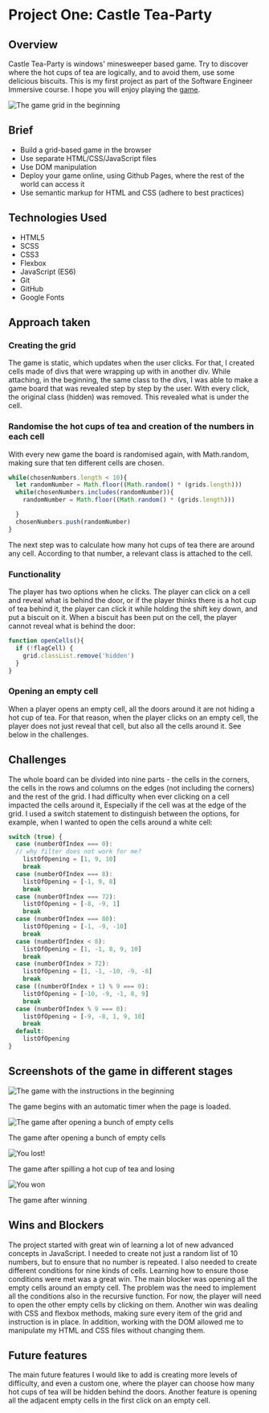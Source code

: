# Project One: Castle Tea-Party

## Overview

Castle Tea-Party is windows' minesweeper based game. Try to discover where the hot cups of tea are logically, and to avoid them, use some delicious biscuits.
This is my first project as part of the Software Engineer Immersive course.
I hope you will enjoy playing the [game](https://mathsteacher7.github.io/Project1/).

![The game grid in the beginning](https://user-images.githubusercontent.com/51882532/61523171-bc2def80-aa0b-11e9-81e8-8093cc000e07.png)


## Brief
* Build a grid-based game in the browser
* Use separate HTML/CSS/JavaScript files
* Use DOM manipulation
* Deploy your game online, using Github Pages, where the rest of the world can access it
* Use semantic markup for HTML and CSS (adhere to best practices)




## Technologies Used

* HTML5
* SCSS
* CSS3
* Flexbox
* JavaScript (ES6)
* Git
* GitHub
* Google Fonts

## Approach taken
### Creating the grid
The game is static, which updates when the user clicks. For that, I created cells made of divs that were wrapping up with in another div. While attaching, in the beginning, the same class to the divs, I was able to make a game board that was revealed step by step by the user. With every click, the original class (hidden) was removed. This revealed what is under the cell.


### Randomise the hot cups of tea and creation of the numbers in each cell
With every new game the board is randomised again, with Math.random, making sure that ten different cells are chosen.

```js
while(chosenNumbers.length < 10){
  let randomNumber = Math.floor((Math.random() * (grids.length)))
  while(chosenNumbers.includes(randomNumber)){
    randomNumber = Math.floor((Math.random() * (grids.length)))

  }
  chosenNumbers.push(randomNumber)
}
```


The next step was to calculate how many hot cups of tea there are around any cell. According to that number, a relevant class is attached to the cell.


### Functionality
The player has two options when he clicks. The player can click on a cell and reveal what is behind the door, or if the player thinks there is a hot cup of tea behind it, the player can click it while holding the shift key down, and put a biscuit on it. When a biscuit has been put on the cell, the player cannot reveal what is behind the door:

```js
function openCells(){
  if (!flagCell) {
    grid.classList.remove('hidden')
  }
}
```

### Opening an empty cell
When a player opens an empty cell, all the doors around it are not hiding a hot cup of tea. For that reason, when the player clicks on an empty cell, the player does not just reveal that cell, but also all the cells around it. See below in the challenges.


## Challenges
The whole board can be divided into nine parts - the cells in the corners, the cells in the rows and columns on the edges (not including the corners) and the rest of the grid. I had difficulty when ever clicking on a cell impacted the cells around it, Especially if the cell was at the edge of the grid.
I used a switch statement to distinguish between the options, for example, when I wanted to open the cells around a white cell:
```js
switch (true) {
  case (numberOfIndex === 0):
  // why filter does not work for me?
    listOfOpening = [1, 9, 10]
    break
  case (numberOfIndex === 8):
    listOfOpening = [-1, 9, 8]
    break
  case (numberOfIndex === 72):
    listOfOpening = [-8, -9, 1]
    break
  case (numberOfIndex === 80):
    listOfOpening = [-1, -9, -10]
    break
  case (numberOfIndex < 8):
    listOfOpening = [1, -1, 8, 9, 10]
    break
  case (numberOfIndex > 72):
    listOfOpening = [1, -1, -10, -9, -8]
    break
  case ((numberOfIndex + 1) % 9 === 0):
    listOfOpening = [-10, -9, -1, 8, 9]
    break
  case (numberOfIndex % 9 === 0):
    listOfOpening = [-9, -8, 1, 9, 10]
    break
  default:
    listOfOpening
}
```


## Screenshots of the game in different stages


![The game with the instructions in the beginning](https://user-images.githubusercontent.com/51882532/61528610-2304d600-aa17-11e9-818d-269ef3090a6d.png)

The game begins with an automatic timer when the page is loaded.


![The game after opening a bunch of empty cells](https://user-images.githubusercontent.com/51882532/61528689-56476500-aa17-11e9-9a31-f6629650d4c9.png)

The game after opening a bunch of empty cells

![You lost!](https://user-images.githubusercontent.com/51882532/61529594-a7585880-aa19-11e9-805a-92dd71af1b87.png)

The game after spilling a hot cup of tea and losing

![You won](https://user-images.githubusercontent.com/51882532/61529669-da9ae780-aa19-11e9-9c54-c2d376b1b015.png)

The game after winning

## Wins and Blockers

The project started with great win of learning a lot of new advanced concepts in JavaScript. I needed to create not just a random list of 10 numbers, but to ensure that no number is repeated. I also needed to create different conditions for nine kinds of cells. Learning how to ensure those conditions were met was a great win.
The main blocker was opening all the empty cells around an empty cell. The problem was the need to implement all the conditions also in the recursive function. For now, the player will need to open the other empty cells by clicking on them.
Another win was dealing with CSS and flexbox methods, making sure every item of the grid and instruction is in place. In addition, working with the DOM allowed me to manipulate my HTML and CSS files without changing them.

## Future features

The main future features I would like to add is creating more levels of difficulty, and even a custom one, where the player can choose how many hot cups of tea will be hidden behind the doors.
Another feature is opening all the adjacent empty cells in the first click on an empty cell.
